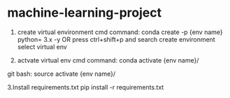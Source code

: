 # machine-learning-project

1. create virtual environment
cmd command: conda create -p {env name} python= 3.x -y
OR
press ctrl+shift+p and search create environment select virtual env 

2. actvate virtual env
cmd command: conda activate {env name}/

git bash: source activate {env name}/

3.Install requirements.txt
pip install -r requirements.txt